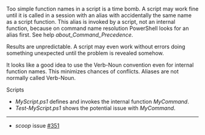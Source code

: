 
Too simple function names in a script is a time bomb. A script may work fine
until it is called in a session with an alias with accidentally the same name
as a script function. This alias is invoked by a script, not an internal
function, because on command name resolution PowerShell looks for an alias
first. See help *about_Command_Precedence*.

Results are unpredictable. A script may even work without errors doing
something unexpected until the problem is revealed somehow.

It looks like a good idea to use the Verb-Noun convention even for internal
function names. This minimizes chances of conflicts. Aliases are not normally
called Verb-Noun.

Scripts

- *MyScript.ps1* defines and invokes the internal function *MyCommand*.
- *Test-MyScript.ps1* shows the potential issue with *MyCommand*.

---

- *scoop* issue [#351](https://github.com/lukesampson/scoop/issues/351)

